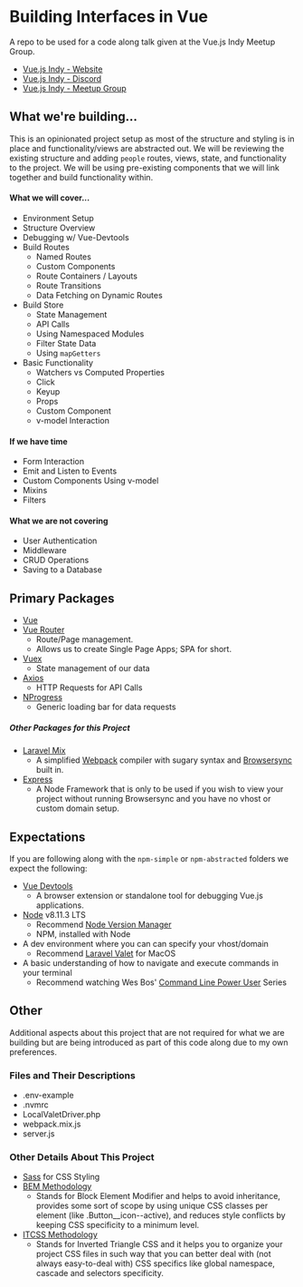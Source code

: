 # Building Interfaces in Vue
A repo to be used for a code along talk given at the Vue.js Indy Meetup Group.
* [Vue.js Indy - Website](https://vuejsindy.js.org/)
* [Vue.js Indy - Discord](https://discord.gg/3q6D3UU)
* [Vue.js Indy - Meetup Group](https://www.meetup.com/vuejsindy/)

## What we're building...
This is an opinionated project setup as most of the structure and styling is in place and functionality/views 
are abstracted out. We will be reviewing the existing structure and adding `people` routes, views, 
state, and functionality to the project. We will be using pre-existing components that we will 
link together and build functionality within.

#### What we will cover...
* Environment Setup
* Structure Overview
* Debugging w/ Vue-Devtools
* Build Routes
    * Named Routes
    * Custom Components
    * Route Containers / Layouts
    * Route Transitions
    * Data Fetching on Dynamic Routes
* Build Store
    * State Management
    * API Calls
    * Using Namespaced Modules
    * Filter State Data
    * Using `mapGetters`
* Basic Functionality
    * Watchers vs Computed Properties
    * Click 
    * Keyup
    * Props
    * Custom Component
    * v-model Interaction

#### If we have time
* Form Interaction
* Emit and Listen to Events
* Custom Components Using v-model
* Mixins
* Filters

#### What we are not covering
* User Authentication
* Middleware
* CRUD Operations
* Saving to a Database

## Primary Packages
* [Vue](https://github.com/vuejs/vue)
* [Vue Router](https://github.com/vuejs/vue-router)
    * Route/Page management.
    * Allows us to create Single Page Apps; SPA for short.
* [Vuex](https://github.com/vuejs/vuex)
    * State management of our data
* [Axios](https://github.com/axios/axios)
    * HTTP Requests for API Calls
* [NProgress](https://github.com/rstacruz/nprogress)
    * Generic loading bar for data requests

##### Other Packages for this Project
* [Laravel Mix](https://github.com/JeffreyWay/laravel-mix)
    * A simplified [Webpack](https://webpack.js.org/) compiler with sugary syntax and [Browsersync](https://browsersync.io/) built in.
* [Express](https://github.com/expressjs/express)
    * A Node Framework that is only to be used if you wish to view your project without running Browsersync and you have no vhost or custom domain setup.

## Expectations
If you are following along with the `npm-simple` or `npm-abstracted` folders we expect the following:
* [Vue Devtools](https://github.com/vuejs/vue-devtools)
    * A browser extension or standalone tool for debugging Vue.js applications.
* [Node](https://nodejs.org/en/) v8.11.3 LTS
    * Recommend [Node Version Manager](https://github.com/creationix/nvm)
    * NPM, installed with Node
* A dev environment where you can can specify your vhost/domain
    * Recommend [Laravel Valet](https://github.com/laravel/valet) for MacOS
* A basic understanding of how to navigate and execute commands in your terminal
    * Recommend watching Wes Bos' [Command Line Power User](https://commandlinepoweruser.com/) Series

## Other
Additional aspects about this project that are not required for what we are building 
but are being introduced as part of this code along due to my own preferences. 

### Files and Their Descriptions
* .env-example
* .nvmrc
* LocalValetDriver.php
* webpack.mix.js
* server.js

### Other Details About This Project
* [Sass](https://sass-lang.com/) for CSS Styling
* [BEM Methodology](http://getbem.com/introduction/)
    * Stands for Block Element Modifier and helps to avoid inheritance, 
    provides some sort of scope by using unique CSS classes per 
    element (like .Button__icon--active), and reduces style 
    conflicts by keeping CSS specificity to a minimum level.
* [ITCSS Methodology](https://www.xfive.co/blog/itcss-scalable-maintainable-css-architecture/)
    * Stands for Inverted Triangle CSS and it helps you to organize your
    project CSS files in such way that you can better deal with
    (not always easy-to-deal with) CSS specifics like global
    namespace, cascade and selectors specificity.
